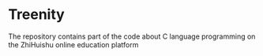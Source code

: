 # Treenity
The repository contains part of the code about C language programming on the ZhiHuishu online education platform
